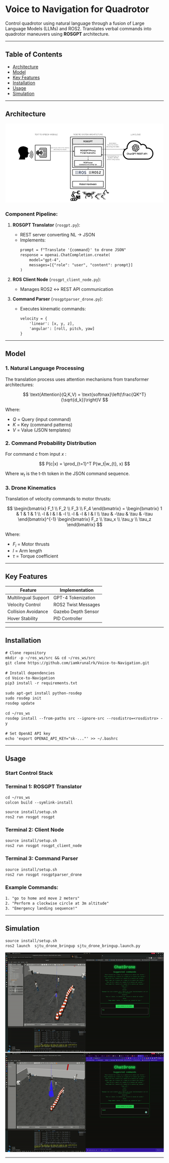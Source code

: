 # Voice to Navigation for Quadrotor

Control quadrotor using natural language through a fusion of Large Language Models (LLMs) and ROS2. Translates verbal commands into quadrotor maneuvers using **ROSGPT** architecture.

---

## Table of Contents
- [Architecture](#core-architecture)
- [Model](#model)
- [Key Features](#key-features)
- [Installation](#installation)
- [Usage](#usage)
- [Simulation](#simulation)


---

## Architecture

![Architecture](imgs/rosgpt_architecture.png)


### Component Pipeline:
1. **ROSGPT Translator** (`rosgpt.py`):
   - REST server converting NL → JSON
   - Implements:
     ```
     prompt = f"Translate '{command}' to drone JSON"
     response = openai.ChatCompletion.create(
         model="gpt-4",
         messages=[{"role": "user", "content": prompt}]
     )
     ```

2. **ROS Client Node** (`rosgpt_client_node.py`):
   - Manages ROS2 ↔ REST API communication

3. **Command Parser** (`rosgptparser_drone.py`):
   - Executes kinematic commands:
     ```
     velocity = {
         'linear': [x, y, z],
         'angular': [roll, pitch, yaw]
     }
     ```

---

## Model

### 1. Natural Language Processing
The translation process uses attention mechanisms from transformer architectures:

$$
\text{Attention}(Q,K,V) = \text{softmax}\left(\frac{QK^T}{\sqrt{d_k}}\right)V
$$

Where:
- $Q$ = Query (input command)
- $K$ = Key (command patterns)
- $V$ = Value (JSON templates)

### 2. Command Probability Distribution
For command $c$ from input $x$ :

$$
P(c|x) = \prod_{t=1}^T P(w_t|w_{t}, x)
$$

Where $w_t$ is the t-th token in the JSON command sequence.

### 3. Drone Kinematics
Translation of velocity commands to motor thrusts:

$$
\begin{bmatrix}
F_1 \\ F_2 \\ F_3 \\ F_4
\end{bmatrix} =
\begin{bmatrix}
1 & 1 & 1 & 1 \\
-l & l & l & -l \\
-l & -l & l & l \\
\tau & -\tau & \tau & -\tau
\end{bmatrix}^{-1}
\begin{bmatrix}
F_z \\ \tau_x \\ \tau_y \\ \tau_z
\end{bmatrix}
$$

Where:
- $F_i$ = Motor thrusts
- $l$ = Arm length
- $\tau$ = Torque coefficient

---

## Key Features

| **Feature** | **Implementation** |
|-------------|--------------------|
| Multilingual Support | GPT-4 Tokenization | 
| Velocity Control | ROS2 Twist Messages |
| Collision Avoidance | Gazebo Depth Sensor |
| Hover Stability | PID Controller |

---

## Installation

```
# Clone repository
mkdir -p ~/ros_ws/src && cd ~/ros_ws/src
git clone https://github.com/iamkrunalrk/Voice-to-Navigation.git

# Install dependencies
cd Voice-to-Navigation
pip3 install -r requirements.txt

sudo apt-get install python-rosdep
sudo rosdep init
rosdep update

cd ~/ros_ws
rosdep install --from-paths src --ignore-src --rosdistro=<rosdistro> -y

# Set OpenAI API key
echo 'export OPENAI_API_KEY="sk-..."' >> ~/.bashrc
```

---

## Usage

### Start Control Stack


### Terminal 1: ROSGPT Translator
```
cd ~/ros_ws
colcon build --symlink-install
```

```
source install/setup.sh
ros2 run rosgpt rosgpt
```

### Terminal 2: Client Node
```
source install/setup.sh
ros2 run rosgpt rosgpt_client_node 
```

### Terminal 3: Command Parser
```
source install/setup.sh
ros2 run rosgpt rosgptparser_drone
```


### Example Commands:
```
1. "go to home and move 2 meters"
2. "Perform a clockwise circle at 3m altitude"
3. "Emergency landing sequence!"
```

---

## Simulation
```
source install/setup.sh
ros2 launch  sjtu_drone_bringup sjtu_drone_bringup.launch.py
```
![Gazebo Simulation](imgs/demo1.gif)
![Gazebo Simulation](imgs/demo2.gif)


---
